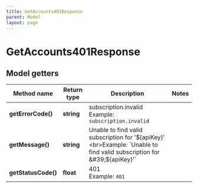 ```yaml
---
title: GetAccounts401Response
parent: Model
layout: page
---
```


# GetAccounts401Response

## Model getters

Method name | Return type | Description | Notes
------------ | ------------- | ------------- | -------------
**getErrorCode()** | **string** | subscription.invalid <br>Example: `subscription.invalid` |
**getMessage()** | **string** | Unable to find valid subscription for '${apiKey}' <br>Example: `Unable to find valid subscription for &#39;${apiKey}&#39;` |
**getStatusCode()** | **float** | 401 <br>Example: `401` |

